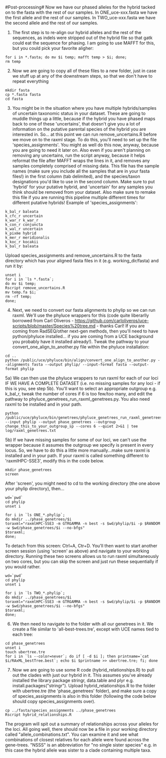 #Post-processing#
Now we have our phased alleles for the hybrid tacked on to the fasta with the rest of our samples. In ONE_uce-xxx.fasta we have the first allele and the rest of our samples. In TWO_uce-xxx.fasta we have the second allele and the rest of our samples.

1) The first step is to  re-align our hybrid alleles and the rest of the sequences, as indels were stripped out of the hybrid file so that gatk could eat the sequence for phasing. I am going to use MAFFT for this, but you could pick your favorite aligher:
```
for i in *.fasta; do mv $i temp; mafft temp > $i; done;
rm temp
```

2) Now we are going to copy all of these files to a new folder, just in case we stuff up at any of the downstream steps, so that we don't have to repeat everything
```
mkdir fasta
cp *.fasta fasta
cd fasta
```

3) You might be in the situation where you have multiple hybrids/samples of uncertain taxonomic status in your dataset. These are going to muddle things up a little, because if the hybrid you have phased maps back to one of these 'uncertains', that doesn't give you a lot of information on the putative parental species of the hybrid you are interested in. So... at this point we can run remove_uncertains.R before we move on to the raxml stage. To do this, you'll need to set up the file 'species_assignments'. You might as well do this now, anyway, because you are going to need it later on. Also even if you aren't planning on removing any uncertains, run the script anyway, because it helps reformat the file after MAFFT wraps the lines in it, and removes any samples completely comprised of missing data. This file has the sample names (make sure you include all the samples that are in your fasta files!) in the first column (tab delimited), and the species/taxon designations you'd like to use in the second column. Make sure to put 'hybrid' for your putative hybrid, and 'uncertain' for any samples you think should be removed from your dataset. Also make sure to remake this file if you are running this pipeline multiple different times for different putative hybrids! Example of 'species_assignments':
```
k_bal_r baleata
k_cfc_r uncertain
k_war_r k_war_r
k_con_r conjuncta
k_wal_r uncertain
k_pixme hybrid
k_mer_r meridionalis
k_koc_r kocakii
k_bal_r baleata
```

Upload species_assignments and remove_uncertains.R to the fasta directory which has your aligned fasta files in it (e.g. working_dir/fasta) and run it by:
```
unset i
for i in `ls *.fasta`;
do mv $i temp;
Rscript remove_uncertains.R
mv temp.fa $i;
rm -rf temp;
done;
```



4) Next, we need to convert our fasta alignments to phylip so we can run raxml. We'll use the phyluce wrappers for this (code quite liberarlly borrowed from Carl Oliveros - https://github.com/carloliveros/uce-scripts/blob/master/Species%20tree.md - thanks Carl! If you are coming from RadSEQ/other next-gen methods, then you'll need to have python/phyluce installed... if you are coming from a UCE background you probably have it installed already!). Tweak the pathway to your convert_one_align_to_another.py file within the phyluce installation:

```
cd ..
python /public/uce/phyluce/bin/align/convert_one_align_to_another.py --alignments fasta --output phylip/ --input-format fasta --output-format phylip
```

5a) We can then use the phyluce wrappers to run raxml for each of our loci IF WE HAVE A COMPLETE DATASET (i.e. no missing samples for any loci - if this is you, see step 5b). You'll want to select an appropriate outgroup e.g. k_bal_r, tweak the number of cores if 6 is too few/too many, and edit the pathway to phyluce_genetrees_run_raxml_genetrees.py. You also need raxml to be installed and in your path.
```
python /public/uce/phyluce/bin/genetrees/phyluce_genetrees_run_raxml_genetrees.py --input phylip --output phase_genetrees --outgroup change_this_to_your_outgroup_sp --cores 6 --quiet 2>&1 | tee log/raxml_genetrees.txt

```

5b) If we have missing samples for some of our loci, we can't use the wrapper because it assumes the outgroup we specify is present in every locus. So, we have to do this a little more manually...make sure raxml is installed and in your path. If your raxml is called something different to 'raxmlHPC-SSE3', modify this in the code below.
```
mkdir phase_genetrees
screen
```
After 'screen', you might need to cd to the working directory (the one above your phylip directory), then...
```
wd=`pwd`
cd phylip
unset i

for i in `ls ONE_*.phylip`;
do mkdir ../phase_genetrees/$i
toraxml="raxmlHPC-SSE3 -m GTRGAMMA -n best -s $wd/phylip/$i -p $RANDOM -w $wd/phase_genetrees/$i --no-bfgs"
$toraxml;
done;
```
To detach from this screen: Ctrl+A, Ctr+D. You'll then want to start another screen session (using 'screen' as above) and navigate to your working directory. Running these two screens allows us to run raxml simultaneously on two cores, but you can skip the screen and just run these sequentially if you would rather.

```
wd=`pwd`
cd phylip
unset i

for i in `ls TWO_*.phylip`;
do mkdir ../phase_genetrees/$i
toraxml="raxmlHPC-SSE3 -m GTRGAMMA -n best -s $wd/phylip/$i -p $RANDOM -w $wd/phase_genetrees/$i --no-bfgs"
$toraxml;
done;
```

6) We then need to navigate to the folder with all our genetrees in it. We create a file similar to 'all-best-trees.tre', except with UCE names tied to each tree:
```
cd phase_genetrees
unset i
touch ubertree.tre
for i in `ls --color=never`; do if [ -d $i ]; then printname=`cat $i/RAxML_bestTree.best`; echo $i $printname >> ubertree.tre; fi; done 
```

7) Now we are going to use some R code (hybrid_relationships.R) to pull out the clades with just our hybrid in it. This assumes you've already installed the library package stringr, data.table and plyr e.g. install.packages("stringr"). Upload hybrid_relationships.R to the folder with ubertree.tre (the 'phase_genetrees' folder), and make sure a copy of species_assignments is also in this folder (following the code below should copy species_assignments over).

```
cp ../fasta/species_assignments ../phase_genetrees
Rscript hybrid_relationships.R
```

The program will spit out a summary of relationships across your alleles for the loci. All going well, there should now be a file in your working directory called "allele_combinations.txt". You can examine it and see what combinations of closest relatives for each allele were found across the gene-trees. "NSSS" is an abbreviation for "no single sister species" e.g. in this case the hybrid allele was sister to a clade containing multiple taxa.

